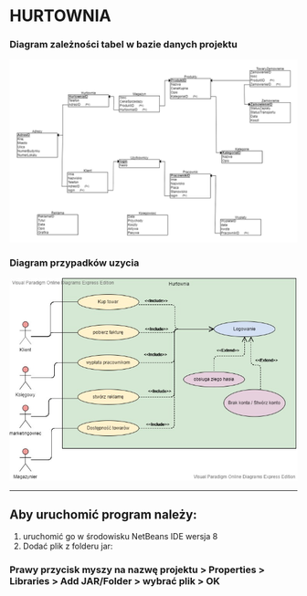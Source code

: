 #                                                              HURTOWNIA





### Diagram zależności tabel w bazie danych projektu
![diagram ERD](ERD.png)

### Diagram przypadków uzycia
![diagram przypadków użycia](useDiagram.jpg)

***

## Aby uruchomić program należy:
 1. uruchomić go w środowisku NetBeans IDE wersja 8
 2. Dodać plik z folderu jar:
 
###  Prawy przycisk myszy na nazwę projektu > Properties > Libraries > Add JAR/Folder > wybrać plik > OK 
